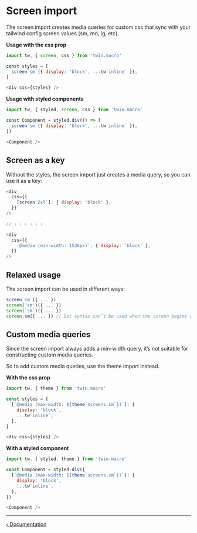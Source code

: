 # Screen import

The screen import creates media queries for custom css that sync with your tailwind config screen values (sm, md, lg, etc).

**Usage with the css prop**

```js
import tw, { screen, css } from 'twin.macro'

const styles = [
  screen`sm`({ display: 'block', ...tw`inline` }),
]

<div css={styles} />
```

**Usage with styled components**

```js
import tw, { styled, screen, css } from 'twin.macro'

const Component = styled.div(() => [
  screen`sm`({ display: 'block', ...tw`inline` }),
])

<Component />
```

## Screen as a key

Without the styles, the screen import just creates a media query, so you can use it as a key:

```js
<div
  css={{
    [screen`2xl`]: { display: 'block' },
  }}
/>

// ↓ ↓ ↓ ↓ ↓ ↓

<div
  css={{
    '@media (min-width: 1536px)': { display: 'block' },
  }}
/>
```

## Relaxed usage

The screen import can be used in different ways:

```js
screen`sm`({ ... })
screen('sm')({ ... })
screen(`sm`)({ ... })
screen.sm({ ... }) // Dot syntax can’t be used when the screen begins with a number, eg: screen.2xl
```

## Custom media queries

Since the screen import always adds a min-width query, it’s not suitable for constructing custom media queries.

So to add custom media queries, use the theme import instead.

**With the css prop**

```js
import tw, { theme } from 'twin.macro'

const styles = {
  [`@media (max-width: ${theme`screens.sm`})`]: {
    display: 'block',
    ...tw`inline`,
  },
}

<div css={styles} />
```

**With a styled component**

```js
import tw, { styled, theme } from 'twin.macro'

const Component = styled.div({
  [`@media (max-width: ${theme`screens.sm`})`]: {
    display: 'block',
    ...tw`inline`,
  },
})

<Component />
```

---

[&lsaquo; Documentation](https://github.com/ben-rogerson/twin.macro/blob/master/docs/index.md)
